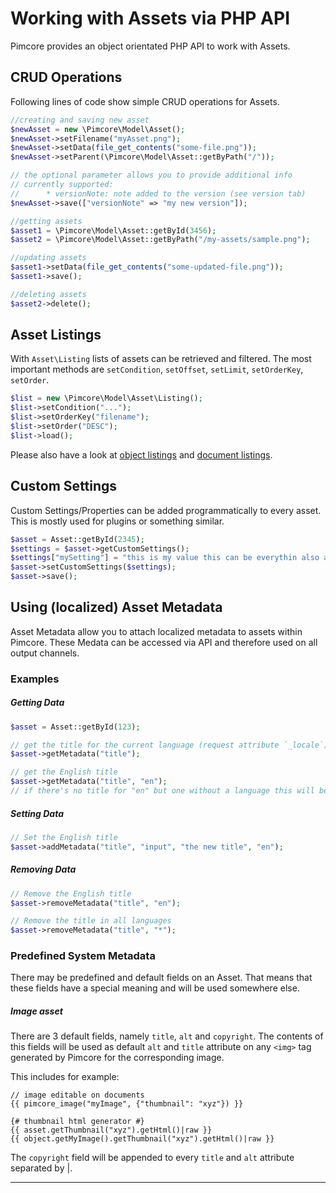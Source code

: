 # Working with Assets via PHP API

Pimcore provides an object orientated PHP API to work with Assets.

## CRUD Operations
Following lines of code show simple CRUD operations for Assets.
 ```php
//creating and saving new asset
$newAsset = new \Pimcore\Model\Asset();
$newAsset->setFilename("myAsset.png");
$newAsset->setData(file_get_contents("some-file.png"));
$newAsset->setParent(\Pimcore\Model\Asset::getByPath("/"));

// the optional parameter allows you to provide additional info
// currently supported:
//      * versionNote: note added to the version (see version tab)
$newAsset->save(["versionNote" => "my new version"]);

//getting assets
$asset1 = \Pimcore\Model\Asset::getById(3456);
$asset2 = \Pimcore\Model\Asset::getByPath("/my-assets/sample.png");

//updating assets
$asset1->setData(file_get_contents("some-updated-file.png"));
$asset1->save();

//deleting assets
$asset2->delete();
 ```

## Asset Listings
With `Asset\Listing` lists of assets can be retrieved and filtered. The most important methods are `setCondition`,
`setOffset`, `setLimit`, `setOrderKey`, `setOrder`.

```php
$list = new \Pimcore\Model\Asset\Listing();
$list->setCondition("...");
$list->setOrderKey("filename");
$list->setOrder("DESC");
$list->load();
```

Please also have a look at [object listings](../05_Objects/03_Working_with_PHP_API.md#objectsListing)
and [document listings](../03_Documents/09_Working_with_PHP_API.md#documentsListing).


## Custom Settings

Custom Settings/Properties can be added programmatically to every asset. This is mostly used for plugins or something
similar.

```php
$asset = Asset::getById(2345);
$settings = $asset->getCustomSettings();
$settings["mySetting"] = "this is my value this can be everythin also an array or an object not only a string";
$asset->setCustomSettings($settings);
$asset->save();
```


## Using (localized) Asset Metadata
Asset Metadata allow you to attach localized metadata to assets within Pimcore. These Medata can be accessed via API and
therefore used on all output channels.

### Examples
##### Getting Data
 ```php
$asset = Asset::getById(123);

// get the title for the current language (request attribute `_locale`)
$asset->getMetadata("title");

// get the English title
$asset->getMetadata("title", "en");
// if there's no title for "en" but one without a language this will be returned (fallback mechanism).
 ```

##### Setting Data
 ```php
 // Set the English title
 $asset->addMetadata("title", "input", "the new title", "en");
 ```

##### Removing Data
 ```php
 // Remove the English title
 $asset->removeMetadata("title", "en");

 // Remove the title in all languages
 $asset->removeMetadata("title", "*");
 ```

### Predefined System Metadata
There may be predefined and default fields on an Asset. That means that these fields have a special meaning and
will be used somewhere else.

##### Image asset
There are 3 default fields, namely `title`, `alt` and `copyright`. The contents of this fields will be
used as default `alt` and `title` attribute on any `<img>` tag generated by Pimcore for the
corresponding image.

This includes for example:
```twig
// image editable on documents
{{ pimcore_image("myImage", {"thumbnail": "xyz"}) }}
```

```twig
{# thumbnail html generator #}
{{ asset.getThumbnail("xyz").getHtml()|raw }}
{{ object.getMyImage().getThumbnail("xyz").getHtml()|raw }}
```
The `copyright` field will be appended to every `title` and `alt` attribute separated by |.

---

